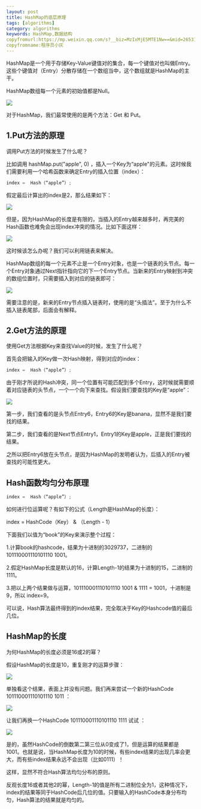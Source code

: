 ```yaml
---
layout: post
title: HashMap的底层原理
tags: [algorithms]
category: algorithms
keywords: HashMap,数据结构
copyfromurl:https://mp.weixin.qq.com/s?__biz=MzIxMjE5MTE1Nw==&mid=2653192000&idx=1&sn=118cee6d1c67e7b8e4f762af3e61643e&chksm=8c990d9abbee848c739aeaf25893ae4382eca90642f65fc9b8eb76d58d6e7adebe65da03f80d&scene=21#wechat_redirect
copyfromname:程序员小灰
---
```

HashMap是一个用于存储Key-Value键值对的集合，每一个键值对也叫做Entry。这些个键值对（Entry）分散存储在一个数组当中，这个数组就是HashMap的主干。

HashMap数组每一个元素的初始值都是Null。

![](https://li708851221.github.io/assets/images/2019/java/HashMap/HashMap01.jpg)

对于HashMap，我们最常使用的是两个方法：Get 和 Put。

## 1.Put方法的原理

调用Put方法的时候发生了什么呢？

比如调用 hashMap.put("apple", 0) ，插入一个Key为“apple"的元素。这时候我们需要利用一个哈希函数来确定Entry的插入位置（index）：
``` java
index =  Hash（“apple”）;
```
假定最后计算出的index是2，那么结果如下：

![](https://li708851221.github.io/assets/images/2019/java/HashMap/HashMap02.jpg)

但是，因为HashMap的长度是有限的，当插入的Entry越来越多时，再完美的Hash函数也难免会出现index冲突的情况。比如下面这样：

![](https://li708851221.github.io/assets/images/2019/java/HashMap/HashMap03.jpg)

这时候该怎么办呢？我们可以利用链表来解决。

HashMap数组的每一个元素不止是一个Entry对象，也是一个链表的头节点。每一个Entry对象通过Next指针指向它的下一个Entry节点。当新来的Entry映射到冲突的数组位置时，只需要插入到对应的链表即可：

![](https://li708851221.github.io/assets/images/2019/java/HashMap/HashMap04.jpg)

需要注意的是，新来的Entry节点插入链表时，使用的是“头插法”。至于为什么不插入链表尾部，后面会有解释。

## 2.Get方法的原理

使用Get方法根据Key来查找Value的时候，发生了什么呢？

首先会把输入的Key做一次Hash映射，得到对应的index：


``` java
index =  Hash（“apple”）;
```

由于刚才所说的Hash冲突，同一个位置有可能匹配到多个Entry，这时候就需要顺着对应链表的头节点，一个一个向下来查找。假设我们要查找的Key是“apple”：

![](https://li708851221.github.io/assets/images/2019/java/HashMap/HashMap05.jpg)

第一步，我们查看的是头节点Entry6，Entry6的Key是banana，显然不是我们要找的结果。

第二步，我们查看的是Next节点Entry1，Entry1的Key是apple，正是我们要找的结果。

之所以把Entry6放在头节点，是因为HashMap的发明者认为，后插入的Entry被查找的可能性更大。


## Hash函数均匀分布原理

``` java
index =  Hash（“apple”）;
```

如何进行位运算呢？有如下的公式（Length是HashMap的长度）：

index =  HashCode（Key） &  （Length - 1） 

下面我们以值为“book”的Key来演示整个过程：

1.计算book的hashcode，结果为十进制的3029737，二进制的101110001110101110 1001。

2.假定HashMap长度是默认的16，计算Length-1的结果为十进制的15，二进制的1111。

3.把以上两个结果做与运算，101110001110101110 1001 & 1111 = 1001，十进制是9，所以 index=9。

可以说，Hash算法最终得到的index结果，完全取决于Key的Hashcode值的最后几位。

## HashMap的长度

为何HashMap的长度必须是16或2的幂？

假设HashMap的长度是10，重复刚才的运算步骤：

![](https://li708851221.github.io/assets/images/2019/java/HashMap/HashMap06.jpg)

单独看这个结果，表面上并没有问题。我们再来尝试一个新的HashCode  101110001110101110 1011 ：

![](https://li708851221.github.io/assets/images/2019/java/HashMap/HashMap07.jpg)

让我们再换一个HashCode 101110001110101110 1111 试试  ：

![](https://li708851221.github.io/assets/images/2019/java/HashMap/HashMap08.jpg)

是的，虽然HashCode的倒数第二第三位从0变成了1，但是运算的结果都是1001。也就是说，当HashMap长度为10的时候，有些index结果的出现几率会更大，而有些index结果永远不会出现（比如0111）！

这样，显然不符合Hash算法均匀分布的原则。

反观长度16或者其他2的幂，Length-1的值是所有二进制位全为1，这种情况下，index的结果等同于HashCode后几位的值。只要输入的HashCode本身分布均匀，Hash算法的结果就是均匀的。









